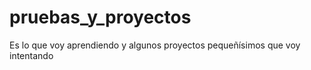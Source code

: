 # pruebas_y_proyectos
Es lo que voy aprendiendo y algunos proyectos pequeñísimos que voy intentando
